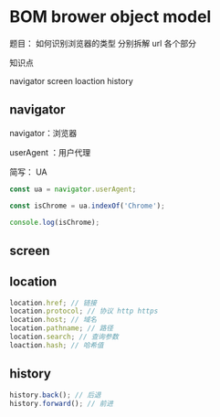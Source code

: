 # BOM brower object model

题目：
如何识别浏览器的类型
分别拆解 url 各个部分

知识点

navigator
screen
loaction
history

## navigator

navigator：浏览器

userAgent ：用户代理

简写： UA

```js
const ua = navigator.userAgent;

const isChrome = ua.indexOf('Chrome');

console.log(isChrome);
```

## screen

## location

```js
location.href; // 链接
location.protocol; // 协议 http https
location.host; // 域名
location.pathname; // 路径
location.search; // 查询参数
loaction.hash; // 哈希值
```

## history

```js
history.back(); // 后退
history.forward(); // 前进
```
